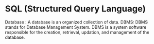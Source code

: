# SQL (Structured Query Language)
Database : A database is an organized collection of data.
DBMS: DBMS stands for Database Management System. DBMS is a system software responsible for the creation, retrieval, updation, and management of the database.
